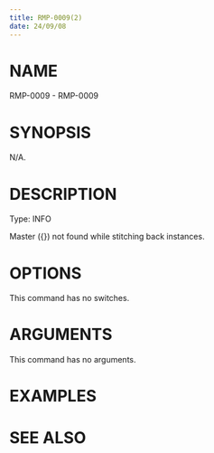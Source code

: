 ```yaml
---
title: RMP-0009(2)
date: 24/09/08
---
```


# NAME

RMP-0009 - RMP-0009

# SYNOPSIS

N/A.

# DESCRIPTION

Type: INFO

Master ({}) not found while stitching back instances.

# OPTIONS

This command has no switches.

# ARGUMENTS

This command has no arguments.

# EXAMPLES

# SEE ALSO
